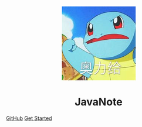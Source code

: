 <p align="center">
<img src="/cover.jpg"/>
</p>
<h1 align="center">JavaNote</h1>

[GitHub](https://github.com/zhanyha)
[Get Started](/README.md)




